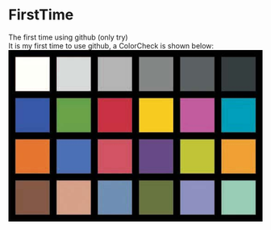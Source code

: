 # FirstTime
The first time using github (only try)\
It is my first time to use github, a ColorCheck is shown below:
![Image text](https://github.com/deepxzy/FirstTime/blob/master/img/Color%20Checker.png)

